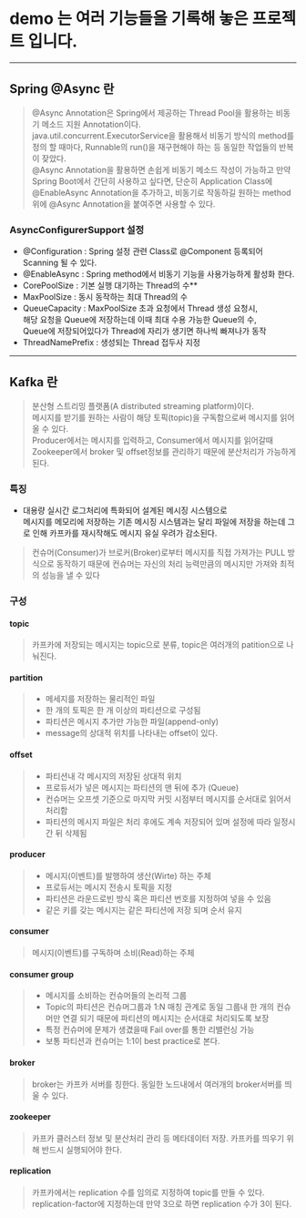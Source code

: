 # demo 는 여러 기능들을 기록해 놓은 프로젝트 입니다. 
--- 

## Spring @Async 란
> @Async Annotation은 Spring에서 제공하는 Thread Pool을 활용하는 비동기 메소드 지원 Annotation이다.      
> java.util.concurrent.ExecutorService을 활용해서 비동기 방식의 method를 정의 할 때마다, Runnable의 run()을 재구현해야 하는 등 동일한 작업들의 반복이 잦았다.   
@Async Annotation을 활용하면 손쉽게 비동기 메소드 작성이 가능하고 만약 Spring Boot에서 간단히 사용하고 싶다면, 단순히 Application Class에 @EnableAsync Annotation을 추가하고,
비동기로 작동하길 원하는 method 위에 @Async Annotation을 붙여주면 사용할 수 있다.
### AsyncConfigurerSupport 설정
- @Configuration : Spring 설정 관련 Class로 @Component 등록되어 Scanning 될 수 있다.
- @EnableAsync : Spring method에서 비동기 기능을 사용가능하게 활성화 한다.
- CorePoolSize : 기본 실행 대기하는 Thread의 수**
- MaxPoolSize : 동시 동작하는 최대 Thread의 수
- QueueCapacity : MaxPoolSize 초과 요청에서 Thread 생성 요청시,   
해당 요청을 Queue에 저장하는데 이때 최대 수용 가능한 Queue의 수,   
Queue에 저장되어있다가 Thread에 자리가 생기면 하나씩 빠져나가 동작   
- ThreadNamePrefix : 생성되는 Thread 접두사 지정

--- 
## Kafka 란
> 분산형 스트리밍 플랫폼(A distributed streaming platform)이다.    
메시지를 받기를 원하는 사람이 해당 토픽(topic)을 구독함으로써 메시지를 읽어 올 수 있다.    
> Producer에서는 메시지를 입력하고, Consumer에서 메시지를 읽어갈때 Zookeeper에서 broker 및 offset정보를 관리하기 때문에 분산처리가 가능하게 된다.

### 특징
- 대용량 실시간 로그처리에 특화되어 설계된 메시징 시스템으로    
메시지를 메모리에 저장하는 기존 메시징 시스템과는 달리 파일에 저장을 하는데 그로 인해 카프카를 재시작해도 메시지 유실 우려가 감소된다.
> 컨슈머(Consumer)가 브로커(Broker)로부터 메시지를 직접 가져가는 PULL 방식으로 동작하기 때문에 컨슈머는 자신의 처리 능력만큼의 메시지만 가져와 최적의 성능을 낼 수 있다

### 구성
#### topic 
> 카프카에 저장되는 메시지는 topic으로 분류, topic은 여러개의 patition으로 나눠진다.
#### partition
> - 메세지를 저장하는 물리적인 파일
> - 한 개의 토픽은 한 개 이상의 파티션으로 구성됨 
> - 파티션은 메시지 추가만 가능한 파일(append-only)
> - message의 상대적 위치를 나타내는 offset이 있다.
#### offset
> - 파티션내 각 메시지의 저장된 상대적 위치   
> - 프로듀서가 넣은 메시지는 파티션의 맨 뒤에 추가 (Queue)
> - 컨슈머는 오프셋 기준으로 마지막 커밋 시점부터 메시지를 순서대로 읽어서 처리함
> - 파티션의 메시지 파일은 처리 후에도 계속 저장되어 있며 설정에 따라 일정시간 뒤 삭제됨

#### producer
> - 메시지(이벤트)를 발행하여 생산(Wirte) 하는 주체
> - 프로듀서는 메시지 전송시 토픽을 지정
> - 파티션은 라운드로빈 방식 혹은 파티션 번호를 지정하여 넣을 수 있음
> - 같은 키를 갖는 메시지는 같은 파티션에 저장 되며 순서 유지
#### consumer
> 메시지(이벤트)를 구독하며 소비(Read)하는 주체

#### consumer group
> - 메시지를 소비하는 컨슈머들의 논리적 그룹
> - Topic의 파티션은 컨슈머그룹과 1:N 매칭 관계로 동일 그룹내 한 개의 컨슈머만 연결 되기 때문에 파티션의 메시지는 순서대로 처리되도록 보장
> - 특정 컨슈머에 문제가 생겼을때 Fail over를 통한 리밸런싱 가능
> - 보통 파티션과 컨슈머는 1:1이 best practice로 본다.
#### broker 
> broker는 카프카 서버를 칭한다. 동일한 노드내에서 여러개의 broker서버를 띄울 수 있다. 
#### zookeeper
> 카프카 클러스터 정보 및 분산처리 관리 등 메타데이터 저장. 카프카를 띄우기 위해 반드시 실행되어야 한다.
#### replication
> 카프카에서는 replication 수를 임의로 지정하여 topic를 만들 수 있다. replication-factor에 지정하는데 만약 3으로 하면 replication 수가 3이 된다.
>

